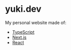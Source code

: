 # yuki.dev

My personal website made of:

- [TypeScript](https://www.typescriptlang.org/)
- [Next.js](https://nextjs.org/)
- [React](https://react.dev/)
